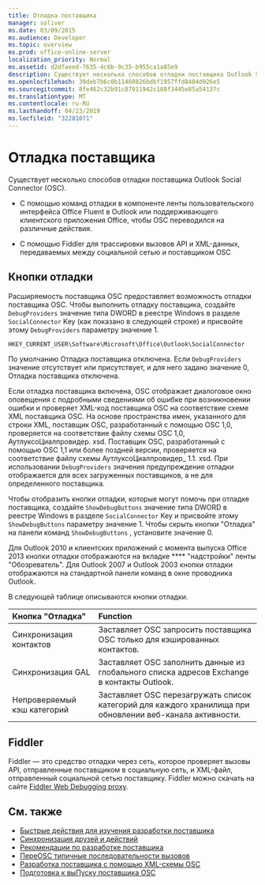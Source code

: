 ```yaml
---
title: Отладка поставщика
manager: soliver
ms.date: 03/09/2015
ms.audience: Developer
ms.topic: overview
ms.prod: office-online-server
localization_priority: Normal
ms.assetid: d2dfaeed-7635-4c6b-9c35-b955ca1a85e9
description: Существует несколько способов отладки поставщика Outlook Social Connector (OSC).
ms.openlocfilehash: 39deb7b6c0b11460826bdbf1957ffd8404d926e5
ms.sourcegitcommit: 8fe462c32b91c87911942c188f3445e85a54137c
ms.translationtype: MT
ms.contentlocale: ru-RU
ms.lasthandoff: 04/23/2019
ms.locfileid: "32281071"
---
```

# <a name="debugging-a-provider"></a>Отладка поставщика

Существует несколько способов отладки поставщика Outlook Social Connector (OSC). 
  
- С помощью команд отладки в компоненте ленты пользовательского интерфейса Office Fluent в Outlook или поддерживающего клиентского приложения Office, чтобы OSC переводился на различные действия.
    
- С помощью Fiddler для трассировки вызовов API и XML-данных, передаваемых между социальной сетью и поставщиком OSC
    
## <a name="debug-buttons"></a>Кнопки отладки

Расширяемость поставщика OSC предоставляет возможность отладки поставщика OSC. Чтобы выполнить отладку поставщика, создайте `DebugProviders` значение типа DWORD в реестре Windows в разделе `SocialConnector` Key (как показано в следующей строке) и присвойте этому `DebugProviders` параметру значение 1. 
  
`HKEY_CURRENT_USER\Software\Microsoft\Office\Outlook\SocialConnector`
  
По умолчанию Отладка поставщика отключена. Если `DebugProviders` значение отсутствует или присутствует, и для него задано значение 0, Отладка поставщика отключена. 
  
Если отладка поставщика включена, OSC отображает диалоговое окно оповещения с подробными сведениями об ошибке при возникновении ошибки и проверяет XML-код поставщика OSC на соответствие схеме XML поставщика OSC. На основе пространства имен, указанного для строки XML, поставщик OSC, разработанный с помощью OSC 1,0, проверяется на соответствие файлу схемы OSC 1,0, АутлуксоЦиалпровидер. xsd. Поставщик OSC, разработанный с помощью OSC 1,1 или более поздней версии, проверяется на соответствие файлу схемы АутлуксоЦиалпровидер_ 1.1. xsd. При использовании `DebugProviders` значения предупреждение отладки отображается для всех загруженных поставщиков, а не для определенного поставщика. 
  
Чтобы отобразить кнопки отладки, которые могут помочь при отладке поставщика, создайте `ShowDebugButtons` значение типа DWORD в реестре Windows в разделе `SocialConnector` Key и присвойте этому `ShowDebugButtons` параметру значение 1. Чтобы скрыть кнопки "Отладка" на панели команд `ShowDebugButtons` , установите значение 0. 
  
Для Outlook 2010 и клиентских приложений с момента выпуска Office 2013 кнопки отладки отображаются на вкладке **** "надстройки" ленты "Обозреватель". Для Outlook 2007 и Outlook 2003 кнопки отладки отображаются на стандартной панели команд в окне проводника Outlook. 
  
В следующей таблице описываются кнопки отладки.
  
|**Кнопка "Отладка"**|**Function**|
|:-----|:-----|
|Синхронизация контактов  <br/> |Заставляет OSC запросить поставщика OSC только для кэшированных контактов.  <br/> |
|Синхронизация GAL  <br/> |Заставляет OSC заполнить данные из глобального списка адресов Exchange в контакты Outlook.  <br/> |
|Непроверяемый кэш категорий  <br/> |Заставляет OSC перезагружать список категорий для каждого хранилища при обновлении веб-канала активности.  <br/> |
   
## <a name="fiddler"></a>Fiddler

Fiddler — это средство отладки через сеть, которое проверяет вызовы API, отправленные поставщиком в социальную сеть, и XML-файл, отправленный социальной сетью поставщику. Fiddler можно скачать на сайте [Fiddler Web Debugging proxy](https://www.fiddler2.com/fiddler2/version.asp).
  
## <a name="see-also"></a>См. также

- [Быстрые действия для изучения разработки поставщика](quick-steps-for-learning-to-develop-a-provider.md)  
- [Синхронизация друзей и действий](synchronizing-friends-and-activities.md) 
- [Рекомендации по разработке поставщика](best-practices-for-developing-a-provider.md)
- [ПереOSC типичные последовательности вызовов](osc-typical-calling-sequences.md)  
- [Разработка поставщика с помощью XML-схемы OSC](developing-a-provider-with-the-osc-xml-schema.md)  
- [Подготовка к выПуску поставщика OSC](getting-ready-to-release-an-osc-provider.md)

